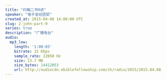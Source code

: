 ```yaml
---
title: "约翰二书9讲"
speaker: "电子圣经团契"
created_at: 2015-04-08 14:00:00 UTC
slug: 2-john-part-9
series: true
description: "广播电台"
audio:
  mp3_low:
    length: '1:00:03'
    bitrate: 32 Kbps
    sample_rate: 22050 Hz
    size: 13.7 MB
    size_bytes: 14412053
    url: http://audiocdn.ebiblefellowship.com/zh/radio/2015/2015.04.08_EBF_-_2_John_Part_9.mp3
---
```

